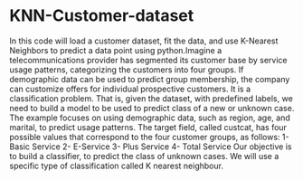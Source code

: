 # KNN-Customer-dataset
In this code will load a customer dataset, fit the data, and use K-Nearest Neighbors to predict a data point using python.Imagine a telecommunications provider has segmented its customer base by service usage patterns, categorizing the customers into four groups. If demographic data can be used to predict group membership, the company can customize offers for individual prospective customers. It is a classification problem. That is, given the dataset, with predefined labels, we need to build a model to be used to predict class of a new or unknown case.  The example focuses on using demographic data, such as region, age, and marital, to predict usage patterns.  The target field, called custcat, has four possible values that correspond to the four customer groups, as follows: 1- Basic Service 2- E-Service 3- Plus Service 4- Total Service  Our objective is to build a classifier, to predict the class of unknown cases. We will use a specific type of classification called K nearest neighbour.
